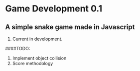 Game Development 0.1
==========
A simple snake game made in Javascript
-----------

1. Current in development.


####TODO:
1. Implement object collision
2. Score methodology

